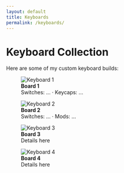 ```yaml
---
layout: default
title: Keyboards
permalink: /keyboards/
---
```


# Keyboard Collection

Here are some of my custom keyboard builds:

<div class="gallery">
  <figure>
    <img src="/assets/img/keyboards/7E0B4E4A-7255-49CF-8D4C-3E619A56C90E_1_201_a.jpeg" alt="Keyboard 1">
    <figcaption><strong>Board 1</strong><br/>Switches: ... · Keycaps: ...</figcaption>
  </figure>

  <figure>
    <img src="/assets/img/keyboards/424BD3D8-00B2-4F79-B224-F3AEB715D12B_1_105_c.jpeg" alt="Keyboard 2">
    <figcaption><strong>Board 2</strong><br/>Switches: ... · Mods: ...</figcaption>
  </figure>

  <figure>
    <img src="/assets/img/keyboards/6A220EB0-881A-466D-92A7-F469AE83592D_1_105_c.jpeg" alt="Keyboard 3">
    <figcaption><strong>Board 3</strong><br/>Details here</figcaption>
  </figure>

  <figure>
    <img src="/assets/img/keyboards/E265966C-E192-48C1-BDDD-6840370F2854_1_105_c.jpeg" alt="Keyboard 4">
    <figcaption><strong>Board 4</strong><br/>Details here</figcaption>
  </figure>
</div>
